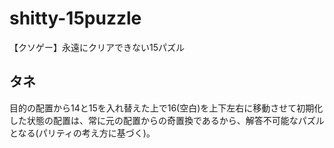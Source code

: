 # shitty-15puzzle
【クソゲー】永遠にクリアできない15パズル

## タネ
目的の配置から14と15を入れ替えた上で16(空白)を上下左右に移動させて初期化した状態の配置は、常に元の配置からの奇置換であるから、解答不可能なパズルとなる(パリティの考え方に基づく)。
